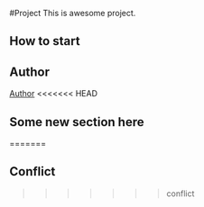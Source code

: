 #Project
This is awesome project.
## How to start
## Author

[Author](author.md)
<<<<<<< HEAD
## Some new section here
=======
## Conflict
>>>>>>> conflict
